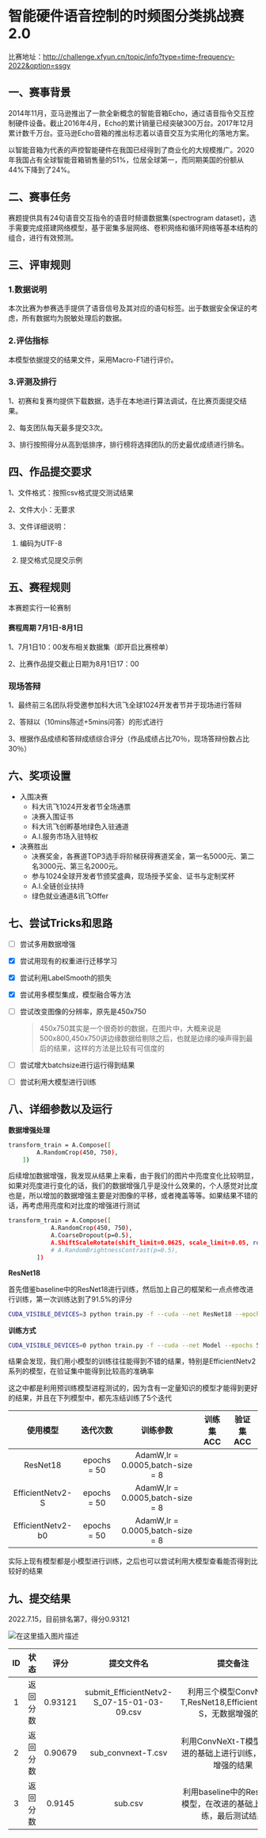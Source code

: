 # 智能硬件语音控制的时频图分类挑战赛2.0

比赛地址：http://challenge.xfyun.cn/topic/info?type=time-frequency-2022&option=ssgy

## 一、赛事背景

2014年11月，亚马逊推出了一款全新概念的智能音箱Echo，通过语音指令交互控制硬件设备。截止2016年4月，Echo的累计销量已经突破300万台。2017年12月累计数千万台。亚马逊Echo音箱的推出标志着以语音交互为实用化的落地方案。

以智能音箱为代表的声控智能硬件在我国已经得到了商业化的大规模推广。2020年我国占有全球智能音箱销售量的51%，位居全球第一，而同期美国的份额从44%下降到了24%。

## 二、赛事任务

赛题提供具有24句语音交互指令的语音时频谱数据集(spectrogram dataset)，选手需要完成搭建网络模型，基于密集多层网络、卷积网络和循环网络等基本结构的组合，进行有效预测。

## 三、评审规则

### 1.数据说明

本次比赛为参赛选手提供了语音信号及其对应的语句标签。出于数据安全保证的考虑，所有数据均为脱敏处理后的数据。

### 2.评估指标

本模型依据提交的结果文件，采用Macro-F1进行评价。

### 3.评测及排行

1、初赛和复赛均提供下载数据，选手在本地进行算法调试，在比赛页面提交结果。

2、每支团队每天最多提交3次。

3、排行按照得分从高到低排序，排行榜将选择团队的历史最优成绩进行排名。

## 四、作品提交要求

1、文件格式：按照csv格式提交测试结果

2、文件大小：无要求

3、文件详细说明：

1) 编码为UTF-8

2) 提交格式见提交示例

## 五、赛程规则

本赛题实行一轮赛制

#### 赛程周期 7月1日-8月1日

1、7月1日10：00发布相关数据集（即开启比赛榜单）

2、比赛作品提交截止日期为8月1日17：00

### 现场答辩

1、最终前三名团队将受邀参加科大讯飞全球1024开发者节并于现场进行答辩

2、答辩以（10mins陈述+5mins问答）的形式进行

3、根据作品成绩和答辩成绩综合评分（作品成绩占比70％，现场答辩份数占比30％）

## 六、奖项设置

- 入围决赛
  - 科大讯飞1024开发者节全场通票
  - 决赛入围证书
  - 科大讯飞创孵基地绿色入驻通道
  - A.I.服务市场入驻特权
- 决赛胜出
  - 决赛奖金，各赛道TOP3选手将阶梯获得赛道奖金，第一名5000元、第二名3000元、第三名2000元。
  - 参与1024全球开发者节颁奖盛典，现场授予奖金、证书与定制奖杯
  - A.I.全链创业扶持
  - 绿色就业通道&讯飞Offer



## 七、尝试Tricks和思路

- [ ] 尝试多用数据增强

- [x] 尝试用现有的权重进行迁移学习

- [x] 尝试利用LabelSmooth的损失

- [x] 尝试用多模型集成，模型融合等方法

- [ ] 尝试改变图像的分辨率，原先是450x750

  > 450x750其实是一个很奇妙的数据，在图片中，大概来说是500x800,450x750讲边缘数据给剔除之后，也就是边缘的噪声得到最后的结果，这样的方法是比较有可信度的

- [ ] 尝试增大batchsize进行运行得到结果

- [ ] 尝试利用大模型进行训练

## 八、详细参数以及运行

**数据增强处理**

```bash
transform_train = A.Compose([
        A.RandomCrop(450, 750),
    ])
```

后续增加数据增强，我发现从结果上来看，由于我们的图片中亮度变化比较明显，如果对亮度进行变化的话，我们的数据增强几乎是没什么效果的，个人感觉对比度也是，所以增加的数据增强主要是对图像的平移，或者掩盖等等。如果结果不错的话，再考虑用亮度和对比度的增强进行测试

```bash
transform_train = A.Compose([
            A.RandomCrop(450, 750),
            A.CoarseDropout(p=0.5),
            A.ShiftScaleRotate(shift_limit=0.0625, scale_limit=0.05, rotate_limit=0, p=0.5),
            # A.RandomBrightnessContrast(p=0.5),
        ])
```

**ResNet18**

首先借鉴baseline中的ResNet18进行训练，然后加上自己的框架和一点点修改进行训练，第一次训练达到了91.5%的评分

```bash
CUDA_VISIBLE_DEVICES=3 python train.py -f --cuda --net ResNet18 --epochs 50 -bs 5 -lr 0.001
```

**训练方式**

```bash
CUDA_VISIBLE_DEVICES=0 python train.py -f --cuda --net Model --epochs 50 -bs 5 -lr 0.001 -fe 5
```

结果会发现，我们用小模型的训练往往能得到不错的结果，特别是EfficientNetv2系列的模型，在验证集中能得到比较高的准确率

这之中都是利用预训练模型进程测试的，因为含有一定量知识的模型才能得到更好的结果，并且在下列模型中，都先冻结训练了5个迭代

|     使用模型      |  迭代次数   |             训练参数             | 训练集ACC | 验证集ACC |
| :---------------: | :---------: | :------------------------------: | :-------: | :-------: |
|     ResNet18      | epochs = 50 | AdamW,lr = 0.0005,batch-size = 8 |           |           |
| EfficientNetv2-S  | epochs = 50 | AdamW,lr = 0.0005,batch-size = 8 |           |           |
| EfficientNetv2-b0 | epochs = 50 | AdamW,lr = 0.0005,batch-size = 8 |           |           |



实际上现有模型都是小模型进行训练，之后也可以尝试利用大模型查看能否得到比较好的结果



## 九、提交结果

2022.7.15，目前排名第7，得分0.93121

![在这里插入图片描述](https://img-blog.csdnimg.cn/7cdc233e403d4cdf86b503a504a39bfa.png#pic_center)

|  ID  |   状态   |  评分   |                 提交文件名                 |                           提交备注                           |      提交者       |      提交时间       |
| :--: | :------: | :-----: | :----------------------------------------: | :----------------------------------------------------------: | :---------------: | :-----------------: |
|  1   | 返回分数 | 0.93121 | submit_EfficientNetv2-S_07-15-01-03-09.csv | 利用三个模型ConvNeXt-T,ResNet18,EfficientNetv2-S，无数据增强的结 | 擅长射手的pikachu | 2022-07-15 01:04:40 |
|  2   | 返回分数 | 0.90679 |             sub_convnext-T.csv             | 利用ConvNeXt-T模型，在改进的基础上进行训练，无数据增强的结果 | 擅长射手的pikachu | 2022-07-14 22:20:30 |
|  3   | 返回分数 | 0.9145  |                  sub.csv                   | 利用baseline中的ResNet18模型，在改进的基础上进行训练，最后测试结果 | 擅长射手的pikachu | 2022-07-14 16:54:44 |